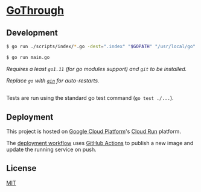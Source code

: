 # [GoThrough](https://gothrough.dev)

## Development


```bash
$ go run ./scripts/index/*.go -dest=".index" "$GOPATH" "/usr/local/go"
```

```bash
$ go run main.go
```

_Requires a least `go1.11` (for go modules support) and `git` to be installed._

_Replace `go` with [`gin`](https://github.com/codegangsta/gin) for auto-restarts._

##

Tests are run using the standard go test command (`go test ./...`).

## Deployment

This project is hosted on [Google Cloud Platform](https://cloud.google.com/)'s [Cloud Run](https://cloud.google.com/run/) platform.

The [deployment workflow](./.github/workflows/push.yaml) uses [GitHub Actions](https://developer.github.com/actions/) to publish a new image and update the running service on push.

## License

[MIT](./LICENSE)